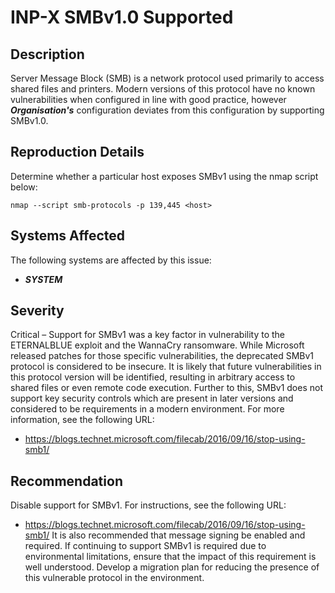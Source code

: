 INP-X SMBv1.0 Supported
===============================

Description
-----------
Server Message Block (SMB) is a network protocol used primarily to access shared files and printers. 
Modern versions of this protocol have no known vulnerabilities when configured in line with good practice, however ***Organisation's*** configuration deviates from this configuration by supporting SMBv1.0.


Reproduction Details
--------------------
Determine whether a particular host exposes SMBv1 using the nmap script below:
```
nmap --script smb-protocols -p 139,445 <host>
```

Systems Affected
----------------
The following systems are affected by this issue:
  * ***SYSTEM***

Severity
--------
Critical – Support for SMBv1 was a key factor in vulnerability to the ETERNALBLUE exploit and the WannaCry ransomware. While Microsoft released patches for those specific vulnerabilities, the deprecated SMBv1 protocol is considered to be insecure.
It is likely that future vulnerabilities in this protocol version will be identified, resulting in arbitrary access to shared files or even remote code execution. Further to this, SMBv1 does not support key security controls which are present in later versions and considered to be requirements in a modern environment. 
For more information, see the following URL:
*	https://blogs.technet.microsoft.com/filecab/2016/09/16/stop-using-smb1/


Recommendation
--------------
Disable support for SMBv1. 
For instructions, see the following URL:
*	https://blogs.technet.microsoft.com/filecab/2016/09/16/stop-using-smb1/
It is also recommended that message signing be enabled and required. 
If continuing to support SMBv1 is required due to environmental limitations, ensure that the impact of this requirement is well understood. Develop a migration plan for reducing the presence of this vulnerable protocol in the environment. 



